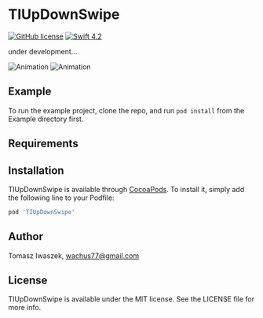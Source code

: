 # TIUpDownSwipe

[![GitHub license](https://img.shields.io/badge/license-MIT-lightgrey.svg)](https://raw.githubusercontent.com/wachus77/TIUpDownSwipe/master/LICENSE)
[![Swift 4.2](https://img.shields.io/badge/Swift-4.2-green.svg?style=flat)](https://developer.apple.com/swift/)

under development...

![Animation](https://raw.githubusercontent.com/wachus77/TIUpDownSwipe/master/Screenshots/first.gif)
![Animation](https://raw.githubusercontent.com/wachus77/TIUpDownSwipe/master/Screenshots/waterizer.gif)

## Example

To run the example project, clone the repo, and run `pod install` from the Example directory first.

## Requirements

## Installation

TIUpDownSwipe is available through [CocoaPods](https://cocoapods.org). To install
it, simply add the following line to your Podfile:

```ruby
pod 'TIUpDownSwipe'
```

## Author

Tomasz Iwaszek, wachus77@gmail.com

## License

TIUpDownSwipe is available under the MIT license. See the LICENSE file for more info.
